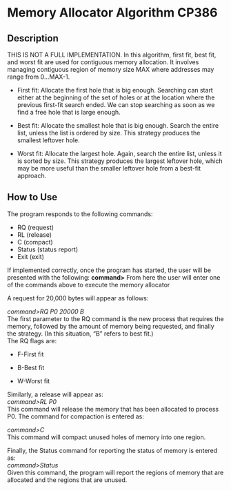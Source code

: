 # Memory Allocator Algorithm CP386
## Description
THIS IS NOT A FULL IMPLEMENTATION. In this algorithm, first fit, best fit, and worst fit are used for contiguous memory allocation. It involves managing contiguous region of memory size MAX where addresses may range from 0...MAX-1.
- First fit: Allocate the first hole that is big enough. Searching can start either at the beginning of the set of holes or at the location where the previous first-fit search ended. We can stop searching as soon as we find a free hole that is large enough.

- Best fit: Allocate the smallest hole that is big enough. Search the entire list, unless the list is ordered by size. This strategy produces the smallest leftover hole.

- Worst fit: Allocate the largest hole. Again, search the entire list, unless it is sorted by size. This strategy produces the largest leftover hole, which may be more useful than the smaller leftover hole from a best-fit approach.

## How to Use
The program responds to the following commands:
- RQ (request)
- RL (release) 
- C (compact)
- Status (status report)
- Exit (exit)

If implemented correctly, once the program has started, the user will be presented with the following:
**command>**
From here the user will enter one of the commands above to execute the memory allocator

A request for 20,000 bytes will appear as follows:

*command>RQ P0 20000 B*  
The first parameter to the RQ command is the new process that requires the memory, followed by the amount of memory being requested, and finally the strategy. (In this situation, “B” refers to best fit.)  
The RQ flags are:
- F-First fit

- B-Best fit

- W-Worst fit

Similarly, a release will appear as:  
*command>RL P0*   
This command will release the memory that has been allocated to process P0. The command for compaction is entered as:

*command>C*  
This command will compact unused holes of memory into one region.

Finally, the Status command for reporting the status of memory is entered as:  
*command>Status*  
Given this command, the program will report the regions of memory that are allocated and the regions that are unused. 
